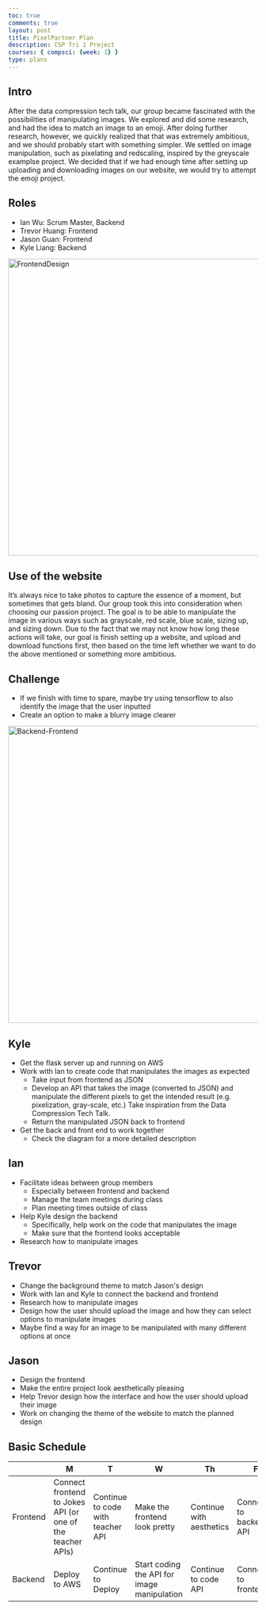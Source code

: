```yaml
---
toc: true
comments: true
layout: post
title: PixelPartner Plan
description: CSP Tri 1 Project
courses: { compsci: {week: 1} }
type: plans
---
```



## Intro
After the data compression tech talk, our group became fascinated with the possibilities of manipulating images. We explored and did some research, and had the idea to match an image to an emoji. After doing further research, however, we quickly realized that that was extremely ambitious, and we should probably start with something simpler. We settled on image manipulation, such as pixelating and redscaling, inspired by the greyscale examplse project. We decided that if we had enough time after setting up uploading and downloading images on our website, we would try to attempt the emoji project.

## Roles
- Ian Wu: Scrum Master, Backend
- Trevor Huang: Frontend
- Jason Guan: Frontend
- Kyle Liang: Backend

<img src="../../../images/FrontendDesign.jpg" alt="FrontendDesign" style="width: 600px;height:600px">

## Use of the website
It’s always nice to take photos to capture the essence of a moment, but sometimes that gets bland. Our group took this into consideration when choosing our passion project. The goal is to be able to manipulate the image in various ways such as grayscale, red scale, blue scale, sizing up, and sizing down. Due to the fact that we may not know how long these actions will take, our goal is finish setting up a website, and upload and download functions first, then based on the time left whether we want to do the above mentioned or something more ambitious.

## Challenge
- If we finish with time to spare, maybe try using tensorflow to also identify the image that the user inputted
- Create an option to make a blurry image clearer

<img src="../../../images/Flowchart.png" alt="Backend-Frontend" style="width: 1000px;height:600px">


## Kyle
- Get the flask server up and running on AWS
- Work with Ian to create code that manipulates the images as expected
    - Take input from frontend as JSON
    - Develop an API that takes the image (converted to JSON) and manipulate the different pixels to get the intended result (e.g. pixelization, gray-scale, etc.) Take inspiration from the Data Compression Tech Talk.
    - Return the manipulated JSON back to frontend
- Get the back and front end to work together
    - Check the diagram for a more detailed description


## Ian
- Facilitate ideas between group members
    - Especially between frontend and backend
    - Manage the team meetings during class
    - Plan meeting times outside of class
- Help Kyle design the backend
    - Specifically, help work on the code that manipulates the image
    - Make sure that the frontend looks acceptable
- Research how to manipulate images

## Trevor
- Change the background theme to match Jason's design
- Work with Ian and Kyle to connect the backend and frontend
- Research how to manipulate images
- Design how the user should upload the image and how they can select options to manipulate images
- Maybe find a way for an image to be manipulated with many different options at once


## Jason
- Design the frontend
- Make the entire project look aesthetically pleasing
- Help Trevor design how the interface and how the user should upload their image
- Work on changing the theme of the website to match the planned design


## Basic Schedule


|   | M | T | W | Th | F |
|---|---|---|---|---|---|
| Frontend | Connect frontend to Jokes API (or one of the teacher APIs)| Continue to code with teacher API | Make the frontend look pretty | Continue with aesthetics  | Connect to backend’s API  |
| Backend  | Deploy to AWS  | Continue to Deploy  | Start coding the API for image manipulation  | Continue to code API  | Connect to frontend |

